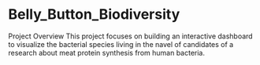 # Belly_Button_Biodiversity


Project Overview
This project focuses on building an interactive dashboard to visualize the bacterial species living in the navel of candidates of a research about meat protein synthesis from human bacteria.

